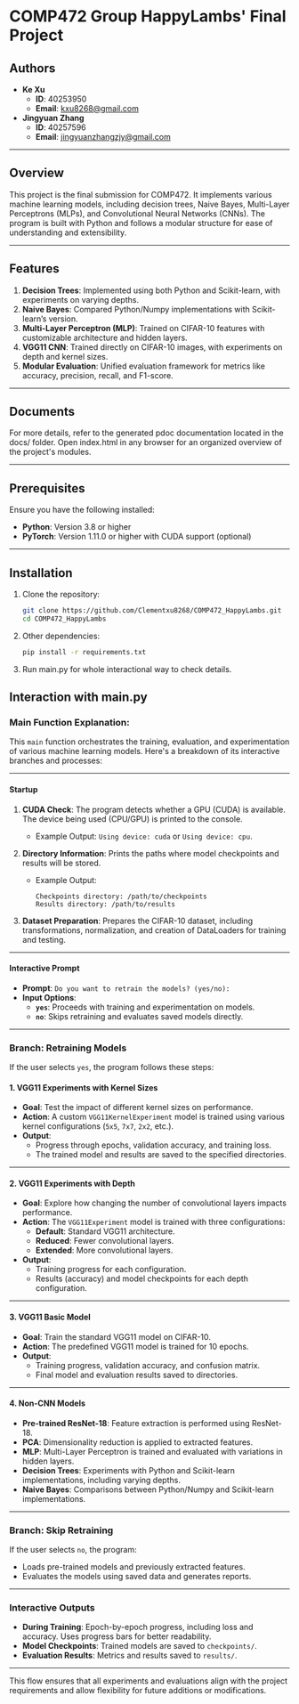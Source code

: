 # COMP472 Group HappyLambs' Final Project

## Authors
- **Ke Xu**  
  - **ID**: 40253950  
  - **Email**: kxu8268@gmail.com  
- **Jingyuan Zhang**  
  - **ID**: 40257596  
  - **Email**: jingyuanzhangzjy@gmail.com  

---

## Overview
This project is the final submission for COMP472. It implements various machine learning models, including decision trees, Naive Bayes, Multi-Layer Perceptrons (MLPs), and Convolutional Neural Networks (CNNs). The program is built with Python and follows a modular structure for ease of understanding and extensibility.

---

## Features
1. **Decision Trees**: Implemented using both Python and Scikit-learn, with experiments on varying depths.  
2. **Naive Bayes**: Compared Python/Numpy implementations with Scikit-learn’s version.  
3. **Multi-Layer Perceptron (MLP)**: Trained on CIFAR-10 features with customizable architecture and hidden layers.  
4. **VGG11 CNN**: Trained directly on CIFAR-10 images, with experiments on depth and kernel sizes.  
5. **Modular Evaluation**: Unified evaluation framework for metrics like accuracy, precision, recall, and F1-score.  

---
## Documents
For more details, refer to the generated pdoc documentation located in the docs/ folder. Open index.html in any browser for an organized overview of the project's modules.

---
## Prerequisites
Ensure you have the following installed:
- **Python**: Version 3.8 or higher
- **PyTorch**: Version 1.11.0 or higher with CUDA support (optional)
---

## Installation
1. Clone the repository:
   ```bash
   git clone https://github.com/Clementxu8268/COMP472_HappyLambs.git
   cd COMP472_HappyLambs
2. Other dependencies:
   ```bash
   pip install -r requirements.txt
3. Run main.py for whole interactional way to check details. 

## Interaction with main.py
### Main Function Explanation:

This `main` function orchestrates the training, evaluation, and experimentation of various machine learning models. Here's a breakdown of its interactive branches and processes:

---

#### **Startup**
1. **CUDA Check**: The program detects whether a GPU (CUDA) is available. The device being used (CPU/GPU) is printed to the console.  
   - Example Output: `Using device: cuda` or `Using device: cpu`.

2. **Directory Information**: Prints the paths where model checkpoints and results will be stored.  
   - Example Output:  
     ```
     Checkpoints directory: /path/to/checkpoints
     Results directory: /path/to/results
     ```

3. **Dataset Preparation**: Prepares the CIFAR-10 dataset, including transformations, normalization, and creation of DataLoaders for training and testing.

---

#### **Interactive Prompt**
- **Prompt**: `Do you want to retrain the models? (yes/no):`  
- **Input Options**:
  - **`yes`**: Proceeds with training and experimentation on models.
  - **`no`**: Skips retraining and evaluates saved models directly.

---

### **Branch: Retraining Models**
If the user selects `yes`, the program follows these steps:

#### **1. VGG11 Experiments with Kernel Sizes**
- **Goal**: Test the impact of different kernel sizes on performance.  
- **Action**: A custom `VGG11KernelExperiment` model is trained using various kernel configurations (`5x5`, `7x7`, `2x2`, etc.).  
- **Output**:  
  - Progress through epochs, validation accuracy, and training loss.  
  - The trained model and results are saved to the specified directories.

---

#### **2. VGG11 Experiments with Depth**
- **Goal**: Explore how changing the number of convolutional layers impacts performance.
- **Action**: The `VGG11Experiment` model is trained with three configurations:
  - **Default**: Standard VGG11 architecture.  
  - **Reduced**: Fewer convolutional layers.  
  - **Extended**: More convolutional layers.  
- **Output**:  
  - Training progress for each configuration.  
  - Results (accuracy) and model checkpoints for each depth configuration.

---

#### **3. VGG11 Basic Model**
- **Goal**: Train the standard VGG11 model on CIFAR-10.  
- **Action**: The predefined VGG11 model is trained for 10 epochs.  
- **Output**:  
  - Training progress, validation accuracy, and confusion matrix.  
  - Final model and evaluation results saved to directories.

---

#### **4. Non-CNN Models**
- **Pre-trained ResNet-18**: Feature extraction is performed using ResNet-18.
- **PCA**: Dimensionality reduction is applied to extracted features.
- **MLP**: Multi-Layer Perceptron is trained and evaluated with variations in hidden layers.
- **Decision Trees**: Experiments with Python and Scikit-learn implementations, including varying depths.
- **Naive Bayes**: Comparisons between Python/Numpy and Scikit-learn implementations.

---

### **Branch: Skip Retraining**
If the user selects `no`, the program:
- Loads pre-trained models and previously extracted features.
- Evaluates the models using saved data and generates reports.

---

### **Interactive Outputs**
- **During Training**: Epoch-by-epoch progress, including loss and accuracy. Uses progress bars for better readability.  
- **Model Checkpoints**: Trained models are saved to `checkpoints/`.  
- **Evaluation Results**: Metrics and results saved to `results/`.

---

This flow ensures that all experiments and evaluations align with the project requirements and allow flexibility for future additions or modifications.
